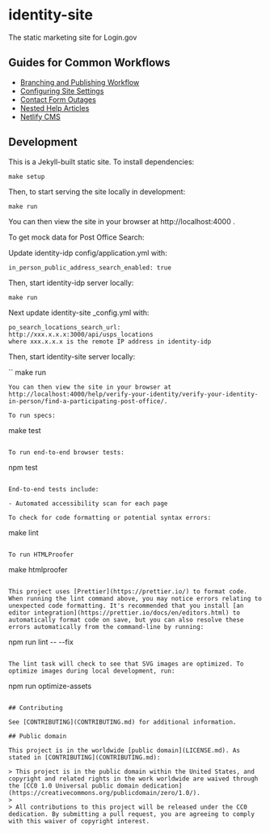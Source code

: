 # identity-site

The static marketing site for Login.gov

## Guides for Common Workflows

- [Branching and Publishing Workflow](./docs/development-workflows/branching-and-publishing-workflow.md)
- [Configuring Site Settings](./docs/development-workflows/configuring-site-settings.md)
- [Contact Form Outages](./docs/development-workflows/contact-form-outages.md)
- [Nested Help Articles](./docs/development-workflows/nested-help-articles.md)
- [Netlify CMS](./docs/development-workflows/netlify-cms.md)

## Development

This is a Jekyll-built static site. To install dependencies:

```
make setup
```

Then, to start serving the site locally in development:

```
make run
```

You can then view the site in your browser at http://localhost:4000 .

To get mock data for Post Office Search:

Update identity-idp config/application.yml with:

```
in_person_public_address_search_enabled: true
```

Then, start identity-idp server locally:

```
make run
```

Next update identity-site _config.yml with:

```
po_search_locations_search_url: http://xxx.x.x.x:3000/api/usps_locations
where xxx.x.x.x is the remote IP address in identity-idp
```

Then, start identity-site server locally:

``
make run
```
You can then view the site in your browser at http://localhost:4000/help/verify-your-identity/verify-your-identity-in-person/find-a-participating-post-office/.

To run specs:

```
make test
```

To run end-to-end browser tests:

```
npm test
```

End-to-end tests include:

- Automated accessibility scan for each page

To check for code formatting or potential syntax errors:

```
make lint
```

To run HTMLProofer

```
make htmlproofer
```

This project uses [Prettier](https://prettier.io/) to format code. When running the lint command above, you may notice errors relating to unexpected code formatting. It's recommended that you install [an editor integration](https://prettier.io/docs/en/editors.html) to automatically format code on save, but you can also resolve these errors automatically from the command-line by running:

```
npm run lint -- --fix
```

The lint task will check to see that SVG images are optimized. To optimize images during local development, run:

```
npm run optimize-assets
```

## Contributing

See [CONTRIBUTING](CONTRIBUTING.md) for additional information.

## Public domain

This project is in the worldwide [public domain](LICENSE.md). As stated in [CONTRIBUTING](CONTRIBUTING.md):

> This project is in the public domain within the United States, and copyright and related rights in the work worldwide are waived through the [CC0 1.0 Universal public domain dedication](https://creativecommons.org/publicdomain/zero/1.0/).
>
> All contributions to this project will be released under the CC0 dedication. By submitting a pull request, you are agreeing to comply with this waiver of copyright interest.
